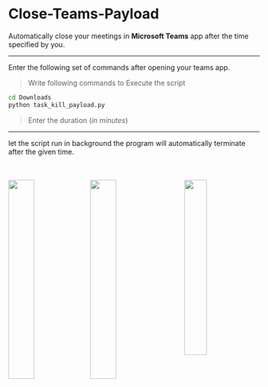 # Close-Teams-Payload
Automatically close your meetings in **Microsoft Teams** app after the time specified by you.
***
Enter the following set of commands after opening your teams app.
>Write following commands to Execute the script
```cmd
cd Downloads
python task_kill_payload.py
```

>Enter the duration (_in minutes_)
***
let the script run in background the program will automatically terminate after the given time.
<br><br><br>

<a href="url"><img src="https://external-content.duckduckgo.com/iu/?u=https%3A%2F%2Feducapsindia.com%2Fec-media%2F2020%2F04%2F267_Python_logo-512-min.png&f=1&nofb=1" align="left" width="32%" ></a>

<img src="https://external-content.duckduckgo.com/iu/?u=https%3A%2F%2Fupload.wikimedia.org%2Fwikipedia%2Fcommons%2Fthumb%2Fc%2Fc9%2FMicrosoft_Office_Teams_(2018%25E2%2580%2593present).svg%2F1200px-Microsoft_Office_Teams_(2018%25E2%2580%2593present).svg.png&f=1&nofb=1" align="center" width="32%">
<img src="https://image.flaticon.com/icons/png/512/37/37318.png" align="right" width="30%">
